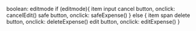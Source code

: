 boolean: editmode
if (editmode){
item input
cancel button, onclick: cancelEdit()
safe button, onclick: safeExpense()
} else {
item span
delete button, onclick: deleteExpense()
edit button, onclick: editExpense()
}
